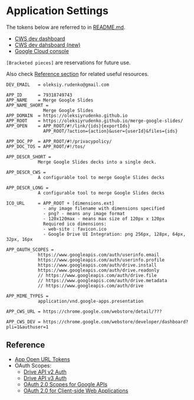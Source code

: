 # Application Settings

The tokens below are referred to in [README.md](README.md).

* [CWS dev dashboard](https://chrome.google.com/webstore/developer/dashboard?pli=1&authuser=1)
* [CWS dev dahsboard (new)](https://chrome.google.com/u/1/webstore/devconsole/g15019603610996171075/apjijeojdpjochnfenmmkegnifcgfaam/edit/package?hl=en_US)
* [Google Cloud console](https://console.cloud.google.com/apis/credentials?project=merge-slides&authuser=1)

`[Bracketed pieces]` are reservations for future use.

Also check [Reference section](#reference) for related
useful resources.

```text
DEV_EMAIL   = oleksiy.rudenko@gmail.com

APP_ID      = 79318749743
APP_NAME    = Merge Google Slides
APP_NAME_SHORT =
              Merge Google Slides
APP_DOMAIN  = https://oleksiyrudenko.github.io
APP_ROOT    = https://oleksiyrudenko.github.io/merge-google-slides/
APP_OPEN    = APP_ROOT/#!/link/{ids}{exportIds}
              APP_ROOT/?action={action}&user={userId}&files={ids}

APP_DOC_PP  = APP_ROOT/#!/privacypolicy/
APP_DOC_TOS = APP_ROOT/#!/tos/

APP_DESCR_SHORT =
            Merge Google Slides decks into a single deck.

APP_DESCR_CWS =
            A configurable tool to merge Google Slides decks

APP_DESCR_LONG =
            A configurable tool to merge Google Slides decks

ICO_URL     = APP_ROOT + [dimensions.ext]
              - any image filename with dimensions specified
              - png? - means any image format
              - 120x120max - means max size of 120px x 120px
              Required ico dimensions:
              - web-site : favicon.ico
              - Google Drive UI Integration: png 256px, 128px, 64px, 32px, 16px

APP_OAUTH_SCOPES =
            https://www.googleapis.com/auth/userinfo.email
            https://www.googleapis.com/auth/userinfo.profile
            https://www.googleapis.com/auth/drive.install
            https://www.googleapis.com/auth/drive.readonly
            // https://www.googleapis.com/auth/drive.file
            // https://www.googleapis.com/auth/drive.metadata
            // https://www.googleapis.com/auth/drive

APP_MIME_TYPES =
            application/vnd.google-apps.presentation

APP_CWS_URL = https://chrome.google.com/webstore/detail/???

APP_CWS_DEV = https://chrome.google.com/webstore/developer/dashboard?pli=1&authuser=1

```

## Reference

 * [App Open URL Tokens](https://developers.google.com/drive/v3/web/enable-sdk#open_url)
 * OAuth Scopes:
   - [Drive API v2 Auth](https://developers.google.com/drive/v2/web/about-auth)
   - [Drive API v3 Auth](https://developers.google.com/drive/v3/web/about-auth)
   - [OAuth 2.0 Scopes for Google APIs](https://developers.google.com/identity/protocols/googlescopes)
   - [OAuth 2.0 for Client-side Web Applications](https://developers.google.com/identity/protocols/OAuth2UserAgent)

